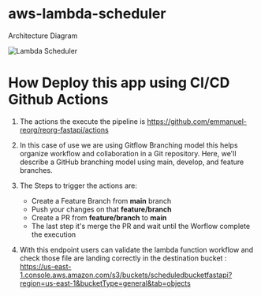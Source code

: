 # aws-lambda-scheduler

Architecture Diagram

![Lambda Scheduler](https://github.com/user-attachments/assets/a3dcbb86-d1e4-4117-8706-2313b3d49b77)


# How Deploy this app using CI/CD Github Actions
1. The actions the execute the pipeline is https://github.com/emmanuel-reorg/reorg-fastapi/actions
2. In this case of use we are using Gitflow Branching model this helps organize workflow and collaboration in a Git repository. Here, we'll describe a GitHub branching model using main, develop, and feature branches.
3. The Steps to trigger the actions are:
   - Create a Feature Branch from **main** branch
   - Push your changes on that **feature/branch**
   - Create a PR from **feature/branch** to **main**
   - The last step it's merge the PR and wait until the Worflow complete the execution
  
4. With this endpoint users can validate the lambda function workflow and check those file are landing correctly in the destination bucket : https://us-east-1.console.aws.amazon.com/s3/buckets/scheduledbucketfastapi?region=us-east-1&bucketType=general&tab=objects 
